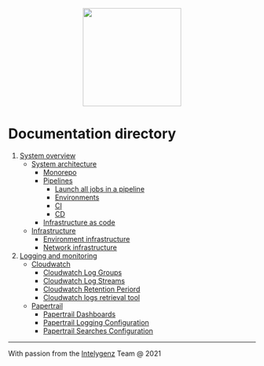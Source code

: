 <div align="center">
<img src="https://media.licdn.com/dms/image/C4E0BAQHrME9aCW6ulg/company-logo_200_200/0?e=2159024400&v=beta&t=6xMNS1zK1F8asBlM16EzbJ4Im7SlQ8L7a7sgcaNzZQE"  width="200" height="200">
</div>

# Documentation directory

1. [System overview](SYSTEM_OVERVIEW.md)
    + [System architecture](SYSTEM_OVERVIEW.md#system-architecture)
        + [Monorepo](MONOREPO.md)
        + [Pipelines](PIPELINES.md#pipelines)
            + [Launch all jobs in a pipeline](PIPELINES.md#launch-all-jobs-in-a-pipeline)
            + [Environments](PIPELINES.md#environments)
            + [CI](PIPELINES.md#continuous-integration-ci)
            + [CD](PIPELINES.md#continuous-delivery-cd)
        + [Infrastructure as code](INFRASTRUCTURE_AS_CODE.md)
    + [Infrastructure](SYSTEM_OVERVIEW.md#infrastructure)
        + [Environment infrastructure](SYSTEM_OVERVIEW.md#environment-infrastructure)
        + [Network infrastructure](SYSTEM_OVERVIEW.md#network-infrastructure)
2. [Logging and monitoring](LOGGING_AND_MONITORING.md)
    + [Cloudwatch](LOGGING_AND_MONITORING.md#cloudwatch)
        + [Cloudwatch Log Groups](LOGGING_AND_MONITORING#cloudwatch-log-groups)
        + [Cloudwatch Log Streams](LOGGING_AND_MONITORING#cloudwatch-log-streams)
        + [Cloudwatch Retention Periord](LOGGING_AND_MONITORING#cloudwatch-retention-period)
        + [Cloudwatch logs retrieval tool](LOGGING_AND_MONITORING#cloudwatch-logs-retrieval-tool)
    + [Papertrail](LOGGING_AND_MONITORING#Papertrail)
        + [Papertrail Dashboards](LOGGING_AND_MONITORING#papertrail-dashboards)
        + [Papertrail Logging Configuration](LOGGING_AND_MONITORING#papertrail-logging-configuration)
        + [Papertrail Searches Configuration](LOGGING_AND_MONITORING#papertrail-searches-configuration)

---
With passion from the [Intelygenz](https://www.intelygenz.com) Team @ 2021